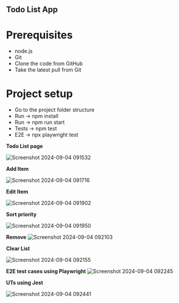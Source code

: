 ## Todo List App

Prerequisites
============
* node.js 
* Git 
* Clone the code from GitHub
* Take the latest pull from Git

Project setup
===============
* Go to the project folder structure
* Run -> npm install
* Run -> npm run start
* Tests -> npm test
* E2E -> npx playwright test
  
**Todo List page**

![Screenshot 2024-09-04 091532](https://github.com/user-attachments/assets/297b5391-30d9-406e-b445-6b7840452686)


**Add Item**

![Screenshot 2024-09-04 091716](https://github.com/user-attachments/assets/baa5e30a-c3c9-449b-8e0b-fdcf52ed1b5b)


**Edit Item**

![Screenshot 2024-09-04 091902](https://github.com/user-attachments/assets/983d336e-cb9e-4f3c-ba62-644bb15c9da3)


**Sort priority**

![Screenshot 2024-09-04 091950](https://github.com/user-attachments/assets/1076f787-61c8-4365-858b-83c2b42a21b5)

**Remove**
![Screenshot 2024-09-04 092103](https://github.com/user-attachments/assets/8489e615-f952-4d10-88ab-95d08379b7c2)

**Clear List**

![Screenshot 2024-09-04 092155](https://github.com/user-attachments/assets/486928d0-502f-400e-908d-88a11bebe4e8)

**E2E test cases using Playwright**
![Screenshot 2024-09-04 092245](https://github.com/user-attachments/assets/17656a28-8631-4778-8d4e-c4901ee41c1d)

**UTs using Jest**

![Screenshot 2024-09-04 092441](https://github.com/user-attachments/assets/963506b7-c0bd-436e-abcc-f2f26b3e418a)

